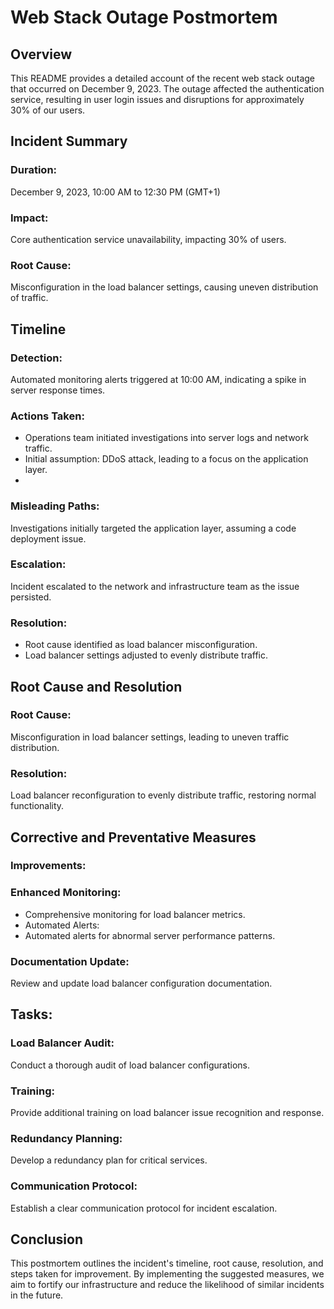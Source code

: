 # Web Stack Outage Postmortem
## Overview
This README provides a detailed account of the recent web stack outage that occurred on December 9, 2023. The outage affected the authentication service, resulting in user login issues and disruptions for approximately 30% of our users.

## Incident Summary
### Duration:
December 9, 2023, 10:00 AM to 12:30 PM (GMT+1)

### Impact:
Core authentication service unavailability, impacting 30% of users.

### Root Cause:
Misconfiguration in the load balancer settings, causing uneven distribution of traffic.

## Timeline
### Detection:
Automated monitoring alerts triggered at 10:00 AM, indicating a spike in server response times.

### Actions Taken:
- Operations team initiated investigations into server logs and network traffic.
- Initial assumption: DDoS attack, leading to a focus on the application layer.
- 
### Misleading Paths:
Investigations initially targeted the application layer, assuming a code deployment issue.

### Escalation:
Incident escalated to the network and infrastructure team as the issue persisted.

### Resolution:
- Root cause identified as load balancer misconfiguration.
- Load balancer settings adjusted to evenly distribute traffic.

## Root Cause and Resolution
### Root Cause:
Misconfiguration in load balancer settings, leading to uneven traffic distribution.

### Resolution:
Load balancer reconfiguration to evenly distribute traffic, restoring normal functionality.

## Corrective and Preventative Measures
### Improvements:

### Enhanced Monitoring:
- Comprehensive monitoring for load balancer metrics.
- Automated Alerts:
- Automated alerts for abnormal server performance patterns.
  
### Documentation Update:
Review and update load balancer configuration documentation.

## Tasks:
### Load Balancer Audit:
Conduct a thorough audit of load balancer configurations.

### Training:
Provide additional training on load balancer issue recognition and response.

### Redundancy Planning:
Develop a redundancy plan for critical services.

### Communication Protocol:
Establish a clear communication protocol for incident escalation.

## Conclusion
This postmortem outlines the incident's timeline, root cause, resolution, and steps taken for improvement. By implementing the suggested measures, we aim to fortify our infrastructure and reduce the likelihood of similar incidents in the future.
